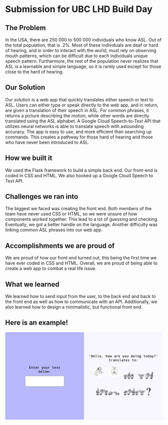 # Submission for UBC LHD Build Day

## The Problem
In the USA, there are 250 000 to 500 000 individuals who know ASL. Out of the total population, that is .2%. Most of these individuals are deaf or hard of hearing, and in order to interact with the world, must rely on observing mouth patterns, which can be difficult due to each individuals unique speech pattern. Furthermore, the rest of the population never realizes that ASL is a learnable and simple language, so it is rarely used except for those close to the hard of hearing. 

## Our Solution 
Our solution is a web app that quickly translates either speech or text to ASL. Users can either type or speak directly to the web app, and in return, are given a translation of their speech in ASL. For common phrases, it returns a picture describing the motion, while other words are directly translated using the ASL alphabet. A Google Cloud Speech-to-Text API that utilizes neural networks is able to translate speech with astounding accuracy. The app is easy to use, and more efficient than searching up commands. This creates a pathway for those hard of hearing and those who have never been introduced to ASL.

## How we built it 
We used the Flask framework to build a simple back end. Our front-end is coded in CSS and HTML. We also hooked up a Google Cloud Speech to Text API.

## Challenges we ran into
The biggest we faced was creating the front end. Both members of the team have never used CSS or HTML, so we were unsure of how components worked together. This lead to a lot of guessing and checking. Eventually, we got a better handle on the language. Another difficulty was linking common ASL phrases into our web app. 

## Accomplishments we are proud of
We are proud of how our front end turned out, this being the first time we have ever coded in CSS and HTML. Overall, we are proud of being able to create a web app to combat a real life issue. 

## What we learned
We learned how to send input from the user, to the back end and back to the front end as well as how to communicate with an API. Additionally, we also learned how to design a minimalistic, but functional front end. 

## Here is an example!

![An example of our project](/static/Example.png)